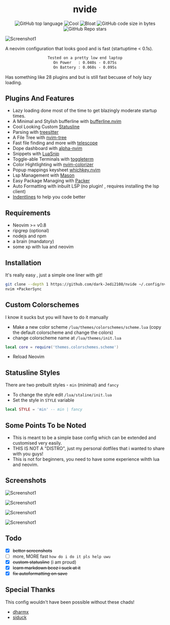 <div align="center">
  <h1> nvide </h1>
</div>
<div align="center">

![GitHub top language](https://img.shields.io/github/languages/top/dark-Jedi2108/nvide?color=6d92bf&style=for-the-badge)
![Cool](https://img.shields.io/badge/Cool-Affirmative-da696f?style=for-the-badge)
![Bloat](https://img.shields.io/badge/Bloat-None-c585cf?style=for-the-badge)
![GitHub code size in bytes](https://img.shields.io/github/languages/code-size/dark-Jedi2108/nvide?color=e1b56a&style=for-the-badge)
![GitHub Repo stars](https://img.shields.io/github/stars/dark-Jedi2108/nvide?color=74be88&style=for-the-badge)

</div>


![Screenshot1](https://raw.githubusercontent.com/dark-Jedi2108/nvide/main/.github/screenshots/h1.png)


A neovim configuration that looks good and is fast (startuptime < 0.1s).

<div align="center">

```txt
Tested on a pretty low end laptop
On Power   : 0.040s - 0.075s
On Battery : 0.060s - 0.095s
```

</div>

Has something like 28 plugins and but is still fast becuase of holy lazy loading.


## Plugins And Features
+ Lazy loading done most of the time to get blazingly moderate startup times.
+ A Minimal and Stylish bufferline with [bufferline.nvim](https://github.com/akinsho/bufferline.nvim)
+ Cool Looking Custom [Statusline](https://github.com/dark-Jedi2108/nvide/tree/main/lua/staline)
+ Parsing with [treesitter](https://github.com/nvim-treesitter/nvim-treesitter)
+ A File Tree with [nvim-tree](https://github.com/kyazdani42/nvim-tree.lua)
+ Fast file finding and more with [telescope](https://github.com/nvim-telescope/telescope.nvim/)
+ Dope dashboard with [alpha-nvim](https://github.com/goolord/alpha-nvim/)
+ Snippets with [LuaSnip](https://github.com/L3MON4D3/LuaSnip)
+ Toggle-able Terminals with [toggleterm](https://github.com/akinsho/toggleterm.nvim)
+ Color Hightlighting with [nvim-colorizer](https://github.com/norcalli/nvim-colorizer.lua)
+ Popup mappings keysheet [whichkey.nvim](https://github.com/folke/which-key.nvim)
+ Lsp Management with [Mason](https://github.com/williamboman/mason.nvim/)
+ Easy Package Managing with [Packer](https://github.com/wbthomason/packer.nvim)
+ Auto Formatting with inbuilt LSP (no plugin! , requires installing the lsp client)
+ [Indentlines](https://github.com/lukas-reineke/indent-blankline.nvim) to help you code better

## Requirements
+ Neovim >= v0.8
+ ripgrep (optional)
+ nodejs and npm
+ a brain (mandatory)
+ some xp with lua and neovim

## Installation

It's really easy , just a simple one liner with git!
```bash
git clone --depth 1 https://github.com/dark-Jedi2108/nvide ~/.config/nvim
nvim +PackerSync
```
## Custom Colorschemes
I know it sucks but you will have to do it manually
+ Make a new color scheme  `/lua/themes/colorschemes/scheme.lua` (copy the default colorscheme and change the colors) 
+ change colorscheme name at `/lua/themes/init.lua` 

```lua
local core = require('themes.colorschemes.scheme')
```

+ Reload Neovim

## Statusline Styles
There are two prebuilt styles - `min` (minimal) and `fancy`
+ To change the style edit `/lua/staline/init.lua`
+ Set the style in `STYLE` variable

```lua
local STYLE = 'min' -- min | fancy
```

## Some Points To be Noted
+ This is meant to be a simple base config which can be extended and customised very easily.
+ THIS IS NOT A "DISTRO", just my personal dotfiles that i wanted to share with you guys!
+ This is not for beginners, you need to have some experience wihth lua and neovim.

## Screenshots

![Screenshot1](https://raw.githubusercontent.com/dark-Jedi2108/nvide/main/.github/screenshots/n1.png)

![Screenshot1](https://raw.githubusercontent.com/dark-Jedi2108/nvide/main/.github/screenshots/n2.png)

![Screenshot1](https://raw.githubusercontent.com/dark-Jedi2108/nvide/main/.github/screenshots/n3.png)

![Screenshot1](https://raw.githubusercontent.com/dark-Jedi2108/nvide/main/.github/screenshots/n4.png)



## Todo
- [x]  ~~better screenshots~~
- [ ]  more, MORE fast `how do i do it pls help uwu`
- [x]  ~~custom statusline~~ (i am proud)
- [x]  ~~learn markdown bcoz i suck at it~~
- [x]  ~~fix autoformatting on save~~

## Special Thanks 
This config wouldn't have been possible without these chads!
+ [dharmx](https://github.com/dharmx/KrakeNvim/)
+ [siduck](https://github.com/NvChad/NvChad)

